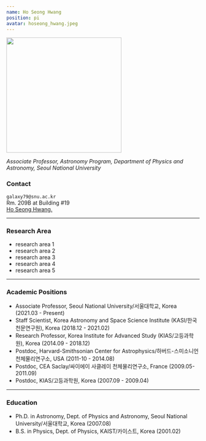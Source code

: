 ```yaml
---
name: Ho Seong Hwang
position: pi
avatar: hoseong_hwang.jpeg
---
```


<img width="300" src="{{site.baseurl}}/images/people/{{page.avatar}}" data-action="zoom">

_Associate Professor, Astronomy Program, Department of Physics and Astronomy, Seoul National University_<br>

### Contact
<i class="fa fa-envelope-o"></i> `galaxy79@snu.ac.kr`<br>
<i class="fa fa-building"></i> Rm. 209B at Building #19 <br> 
<a href="https://hwanghs.github.io"><i class="fa-solid fa-link"></i> Ho Seong Hwang.</a><br>

<hr> 

### Research Area

* research area 1<br>
* research area 2<br>
* research area 3<br>
* research area 4<br>
* research area 5<br>

<hr> 

### Academic Positions
* Associate Professor, Seoul National University/서울대학교, Korea (2021.03 - Present)
* Staff Scientist, Korea Astronomy and Space Science Institute (KASI/한국천문연구원), Korea (2018.12 - 2021.02) 
* Research Professor, Korea Institute for Advanced Study (KIAS/고등과학원), Korea (2014.09 - 2018.12)
* Postdoc, Harvard-Smithsonian Center for Astrophysics/하버드-스미소니언 천체물리연구소, USA (2011-10 - 2014.08)
* Postdoc, CEA Saclay/싸이에이 사클레이 천체물리연구소, France (2009.05-2011.09)
* Postdoc, KIAS/고등과학원, Korea (2007.09 - 2009.04)

<hr>
 
### Education
* Ph.D. in Astronomy, Dept. of Physics and Astronomy, Seoul National University/서울대학교, Korea (2007.08)
* B.S. in Physics, Dept. of Physics, KAIST/카이스트, Korea (2001.02)

